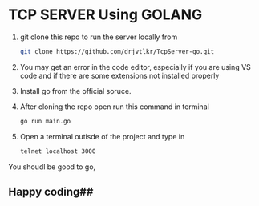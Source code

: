 # TCP SERVER Using GOLANG #
 

1. git clone this repo to run the server locally from 
    ```bash
    git clone https://github.com/drjvtlkr/TcpServer-go.git

2. You may get an error in the code editor, especially if you are using VS code and if there are some extensions not installed properly

3. Install go from the official soruce.

4. After cloning the repo open run this command in terminal
    ```bash
    go run main.go

5. Open a terminal outisde of the project and type in 
    ```bash
    telnet localhost 3000

You shoudl be good to go,
## Happy coding##